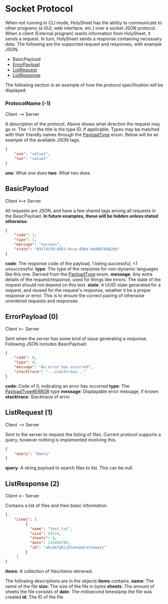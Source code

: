 # Socket Protocol

When not running in CLI mode, HolySheet has the ability to communicate to other programs (a GUI, web interface, etc.) over a socket JSON protocol. When a client (External program) wants information from HolySheet, it sends a request. In turn, HolySheet sends a response containing necessary data. The following are the supported request and responses, with example JSON.

- BasicPayload
- [ErrorPayload](#ErrorPayload)
- [ListRequest](#ListRequest)
- [ListResponse](#ListResponse)

The following section is an example of how the protocol specification will be displayed:

### ProtocolName (-1)

Client --> Server

A description of the protocol. Above shows what direction the request may go in. The -1 in the title is the type ID, if applicable. Types may be matched with their friendly names through the [PayloadType](https://github.com/RubbaBoy/HolySheet/blob/master/src/main/java/com/uddernetworks/holysheet/socket/PayloadType.java) enum. Below will be an example of the available JSON tags.

```json
{
    "one": "value1",
    "two": "value2"
}
```

**one**: What one does
**two**: What two does



## BasicPayload

Client <--> Server

All requests are JSON, and have a few shared tags among all requests in the BasicPayload. **In future examples, these will be hidden unless stated otherwise**.

```json
{
    "code": 1,
    "type": 1,
    "message": "Success",
    "state": "0317d1f0-6053-4cce-89ba-9e896784820a"
}
```

**code**: The response code of the payload, 1 being successful, <1 unsuccessful.
**type**: The type of the response for non-dynamic languages like this one. Derived from the [PayloadType](https://github.com/RubbaBoy/HolySheet/blob/master/src/main/java/com/uddernetworks/holysheet/socket/PayloadType.java) enum.
**message**: Any extra details of the request/response, used for things like errors. The state of the request should not depend on this text.
**state**: A UUID state generated for a request, and reused for the request's response, weather it be a proper response or error. This is to ensure the correct pairing of otherwise unordered requests and responses

## ErrorPayload (0)

Client <-- Server

Sent when the server has some kind of issue generating a response. Following JSON includes BasicPayload.

```json
{
    "code": 0,
    "type": 0,
    "message": "An error has occurred",
    "stacktrace": "...stacktrace..."
}
```

**code**: Code of 0, indicating an error has occurred
**type**: The [PayloadType#ERROR](https://github.com/RubbaBoy/HolySheet/blob/master/src/main/java/com/uddernetworks/holysheet/socket/PayloadType.java#L7) type
**message**: Displayable error message, if known
**stacktrace**: Stacktrace of error

## ListRequest (1)

Client --> Server

Sent to the server to request the listing of files. Current protocol supports a query, however nothing is implemented involving this.

```json
{
    "query": "Query"
}
```

**query**: A string payload to search files to list. This can be null.

## ListResponse (2)

Client <-- Server

Contains a list of files and their basic information.

```json
{
    "items": [
         {
           "name": "test.txt",
           "size": 54321,
           "sheets": 6,
           "date": 123456789,
           "id": "abcdefghijklmnopqrstuvwxyz"
         }
     ]
}
```

**items**: A collection of files/items retrieved.

The following descriptions are in the objects **items** contains.
**name**: The name of the file
**size**: The size of the file in bytes
**sheets**: The amount of sheets the file consists of
**date**: The millisecond timestamp the file was created
**id**: The ID of the file
